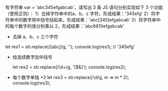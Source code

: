 有字符串 var = 'abc345efgabcab'，请写出 3 条 JS 语句分别实现如下 3 个功能（使用正则）： 1）去掉字符串中的a、b、c 字符，形成结果：'345efg' 2）将字符串中的数字用中括号括起来，形成结果：'abc[345]efgabcab' 3）将字符串中的每个数字的值分别乘以 2，形成结果：'abc6810efgabcab'

- 去掉 a、b、c 三个字符

let res1 = str.replace(/[abc]/g, '');
console.log(res1); // '345efg'

- 给连续数字加中括号

  let res2 = str.replace(/\d+/g, '[$&]');
console.log(res2);

- 每个数字单独 ×2
let res3 = str.replace(/\d/g, m => m * 2);
console.log(res3);